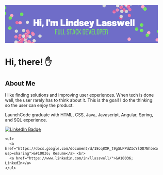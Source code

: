 [![Lindsey's GitHub Banner](./README-image.png)](http://lindseylasswell.com)

# Hi, there! &#9995;
## About Me

I like finding solutions and improving user experiences. When tech is done well, the user rarely has to think about it. This is the goal! I do the thinking so the user can enjoy the product. 

LaunchCode graduate with HTML, CSS, Java, Javascript, Angular, Spring, and SQL experience. 

[![LinkedIn Badge](https://img.shields.io/badge/LinkedIn-Profile-informational?style=flat&logo=linkedin&logoColor=white&color=0D76A8)](https://www.linkedin.com/in/llasswell/)



    <ul>
      <a href="https://docs.google.com/document/d/18oq8XR_t9gSLPPdZIcYlQQ7Nhbe1srWKFl3zYRV_ank/edit?usp=sharing">&#10036; Resume</a> <br>
      <a href="https://www.linkedin.com/in/llasswell/">&#10036; LinkedIn</a>
    </ul>
  </body>
  
</html>
